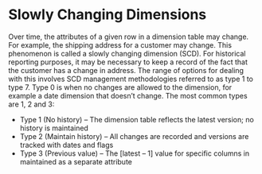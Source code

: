# Slowly Changing Dimensions

Over time, the attributes of a given row in a dimension table may change. For example, the shipping address for a customer may change. This phenomenon is called a slowly changing dimension (SCD). For historical reporting purposes, it may be necessary to keep a record of the fact that the customer has a change in address. The range of options for dealing with this involves SCD management methodologies referred to as type 1 to type 7. Type 0 is when no changes are allowed to the dimension, for example a date dimension that doesn’t change. The most common types are 1, 2 and 3:

- Type 1 (No history) – The dimension table reflects the latest version; no history is maintained
- Type 2 (Maintain history) – All changes are recorded and versions are tracked with dates and flags
- Type 3 (Previous value) – The [latest – 1] value for specific columns in maintained as a separate attribute